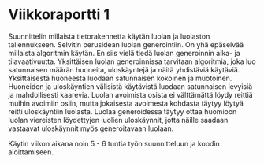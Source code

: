 # Viikkoraportti 1

Suunnittelin millaista tietorakennetta käytän luolan ja luolaston tallennukseen. Selvitin perusidean luolan generointiin. On yhä epäselvää millaista algoritmin käytän. En siis vielä tiedä luolan generoinnin aika- ja tilavaativuutta. Yksittäisen luolan generoinnissa tarvitaan algoritmia, joka luo satunnaisen määrän huoneita, uloskäyntejä ja näitä yhdistäviä käytäviä. Yksittäisestä huoneesta luodaan satunnaisen kokoinen ja muotoinen. Huoneiden ja uloskäyntien välisistä käytävistä luodaan satunnaisen levyisiä ja mahdollisesti kaarevia. Luolan avoimista osista ei välttämättä löydy reittiä muihin avoimiin osiin, mutta jokaisesta avoimesta kohdasta täytyy löytyä reitti uloskäyntiin luolasta. Luolaa generoidessa täytyy ottaa huomioon luolan viereisten löydettyjen luolien uloskäynnit, jotta näille saadaan vastaavat uloskäynnit myös generoitavaan luolaan.

Käytin viikon aikana noin 5 - 6 tuntia työn suunnitteluun ja koodin aloittamiseen.
